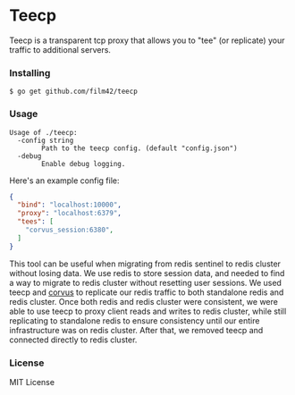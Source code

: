 Teecp
=====

Teecp is a transparent tcp proxy that allows you to "tee" (or replicate) your traffic to additional servers.

### Installing

```
$ go get github.com/film42/teecp
```

### Usage

```
Usage of ./teecp:
  -config string
    	Path to the teecp config. (default "config.json")
  -debug
    	Enable debug logging.
```

Here's an example config file:

```json
{
  "bind": "localhost:10000",
  "proxy": "localhost:6379",
  "tees": [
    "corvus_session:6380",
  ]
}
```

This tool can be useful when migrating from redis sentinel to redis cluster without losing data. We use redis to store
session data, and needed to find a way to migrate to redis cluster without resetting user sessions. We used teecp and
[corvus](https://github.com/eleme/corvus) to replicate our redis traffic to both standalone redis and redis cluster.
Once both redis and redis cluster were consistent, we were able to use teecp to proxy client reads and writes to redis
cluster, while still replicating to standalone redis to ensure consistency until our entire infrastructure was on redis
cluster. After that, we removed teecp and connected directly to redis cluster.

### License

MIT License
